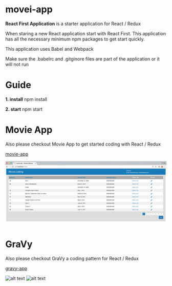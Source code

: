 # movei-app

<p>
<b>React First Application</b> is a starter application for React / Redux</b>
</p>
<p>When staring a new React application start with React First. This
application has all the necessary minimum npm packages to get start quickly.
</p>
<p>This application uses Babel and Webpack</p>
<p>Make sure the .babelrc and .gitginore files are part of the application
or it will not run</p>

<p><h1>Guide</h1></p>
<p><b>1. install</b> npm install<p>
<p><b>2. start</b> npm start<p>

<p><h1>Movie App</h1></p>
<p>Also please checkout Movie App to get started coding with React / Redux</p>
<p><a href='https://github.com/stevenwickers/movie-app' target='_blank'>movie-app</a></p>

<p align="center">
   <img src="https://github.com/stevenwickers/movie-app/blob/master/Images/MovieApp.png" />
</p>

<p><h1>GraVy</h1></p>
<p>Also please checkout GraVy a coding pattern for React / Redux</p>
<p><a href='https://github.com/stevenwickers/gravy-app' target='_blank'>gravy-app</a></p>

![alt text](http://gravytraining.azurewebsites.net/Images/GravyCodingPattern.png)
![alt text](http://gravytraining.azurewebsites.net/Images/mrc_overview.png)

